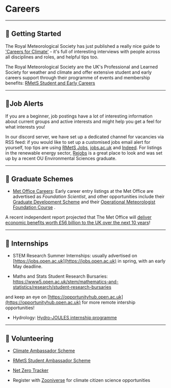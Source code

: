 # Careers 

***
## 📌 Getting Started

The Royal Meteorological Society has just published a really nice guide to ['Careers for Climate'](https://www.rmets.org/careers-climate) - it's full of interesting interviews with people across all disciplines and roles, and helpful tips too.

The Royal Meteorological Society are the UK's Professional and Learned Society for weather and climate and offer extensive student and early careers support through their programme of events and membership benefits: [RMetS Student and Early Careers](https://www.rmets.org/membership/information-for-students)

***

## 📌Job Alerts

If you are a beginner, job postings have a lot of interesting information about current groups and active interests and might help you get a feel for what interests you!

In our discord server, we have set up a dedicated channel for vacancies via RSS feed: if you would like to set up a customised jobs email alert for yourself, top tips are using [RMetS Jobs](https://jobs.rmets.org/), [jobs.ac.uk](https://www.jobs.ac.uk/) and [Indeed](https://uk.indeed.com/). For listings in the renewable energy sector, [Rejobs](https://rejobs.org/en) is a great place to look and was set up by a recent OU Environmental Sciences graduate.

***

## 📌 Graduate Schemes

- [Met Office Careers](https://careers.metoffice.gov.uk/key-roles-met-office/science): Early career entry listings at the Met Office are advertised as *Foundation Scientist*, and other opportunities include their [Graduate Development Scheme](https://careers.metoffice.gov.uk/early-careers/graduate-development-scheme)  and their [Operational Meteorologist Foundation Course](https://careers.metoffice.gov.uk/early-careers/foundation-operational-meteorologist) .

A recent independent report projected that The Met Office will [deliver economic benefits worth £56 billion to the UK over the next 10 years](https://www.metoffice.gov.uk/about-us/news-and-media/media-centre/corporate-news/2024/met-office-delivers-gbp56-billion-of-economic-value-to-the-uk)!

***

## 📌 Internships

- STEM Research Summer Internships: usually advertised on [https://jobs.open.ac.uk](https://jobs.open.ac.uk) in spring, with an early May deadline.

- Maths and Stats Student Research Bursaries: https://www5.open.ac.uk/stem/mathematics-and-statistics/research/student-research-bursaries

and keep an eye on [https://opportunityhub.open.ac.uk](https://opportunityhub.open.ac.uk) for more remote intership opportunities!

- Hydrology: [Hydro-JOULES internship programme](https://hydro-jules.org/hydro-jules-internship)

***

## 📌 Volunteering

- [Climate Ambassador Scheme](https://climateambassadors.org.uk/get-involved/)

- [RMetS Student Ambassador Scheme](https://www.rmets.org/student-ambassadors )

- [Net Zero Tracker](https://zerotracker.net/volunteering)

- Register with [Zooniverse](https://www.zooniverse.org/) for climate citizen science opportunities


